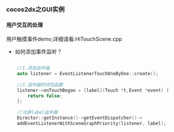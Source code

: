 ### cocos2dx之GUI实例

#### 用户交互的处理 

用户触摸事件demo,详细请看:HiTouchScene.cpp

* 如何添加事件监听？

```cpp

    //1.添加监听器
    auto listener = EventListenerTouchOneByOne::create();
    
    //2.监听器的闭包函数
    listener->onTouchBegan = [label](Touch *t,Event *event) {
        return false;
    };
    
    //注册label监听器
    Director::getInstance()->getEventDispatcher()->
    addEventListenerWithSceneGraphPriority(listener, label);
```


